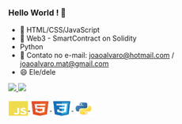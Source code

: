 ### Hello World ! 👋

- 🌱 HTML/CSS/JavaScript
- 🔭 Web3 - SmartContract on Solidity
-    Python
- 💬 Contato no e-mail: joaoalvaro@hotmail.com / joaoalvaro.mat@gmail.com
- 😄 Ele/dele

<div>
  <a href="https://github.com/joaoalvarobaptista">
  <img height="180em" src="https://github-readme-stats.vercel.app/api?username=joaoalvarobaptista&show_icons=true&theme=dark&include_all_commits=true&count_private=true"/>
  <img height="180em" src="https://github-readme-stats.vercel.app/api/top-langs/?username=joaoalvarobaptista&layout=compact&langs_count=7&theme=dark"/>
</div>
  
<div style="display: inline_block"><br>
  <img align="center" alt="Joao-Js" height="30" width="40" src="https://raw.githubusercontent.com/devicons/devicon/master/icons/javascript/javascript-plain.svg">
  <img align="center" alt="Joao-HTML" height="30" width="40" src="https://raw.githubusercontent.com/devicons/devicon/master/icons/html5/html5-original.svg">
  <img align="center" alt="Joao-CSS" height="30" width="40" src="https://raw.githubusercontent.com/devicons/devicon/master/icons/css3/css3-original.svg">
  <img align="center" alt="Joao-Python" height="30" width="40" src="https://raw.githubusercontent.com/devicons/devicon/master/icons/python/python-original.svg">
</div>
